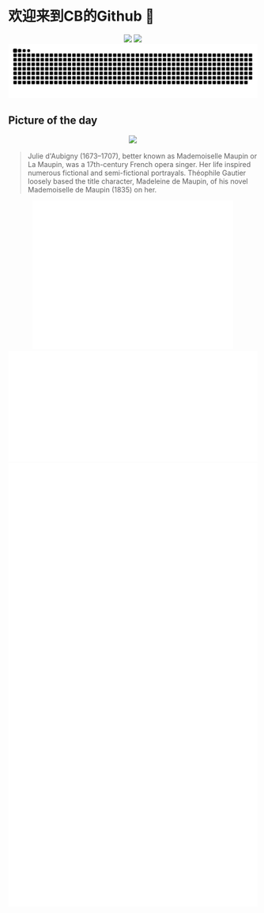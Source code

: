 
# 欢迎来到CB的Github 👋

<div align="center">
  <img height="137px" src="https://github-readme-stats.vercel.app/api?username=SuperCB&show_icons=true&theme=radical" />
  <img height="137px" src="https://github-readme-stats.vercel.app/api/top-langs/?username=SuperCB&hide_title=true&hide_border=true&layout=compact&langs_count=6&text_color=000&icon_color=fff" />
</div>


<div align="center">
    <img src="./contribution-snake/github-contribution-grid-snake.svg" />
</div>



## Picture of the day
<div align="center">
  <img width=400px src="https://upload.wikimedia.org/wikipedia/commons/thumb/9/9d/Mademoiselle_Maupin_de_l%27Op%C3%A9ra_%28Julie_d%27Aubigny%29.jpg/450px-Mademoiselle_Maupin_de_l%27Op%C3%A9ra_%28Julie_d%27Aubigny%29.jpg" />
</div>

>Julie d'Aubigny  (1673–1707), better known as Mademoiselle Maupin or La Maupin, was a 17th-century French  opera  singer. Her life inspired numerous fictional and semi-fictional portrayals.  Théophile Gautier  loosely based the title character, Madeleine de Maupin, of his novel  Mademoiselle de Maupin  (1835) on her.



<div align="center">
  <img height="300px" src="base_metrics.svg" />
  <img  src="metrics.plugin.calendar.full.svg" />
</div>


<div align="center">
  <img  src="plugin_metrics.svg" /> 
</div>
